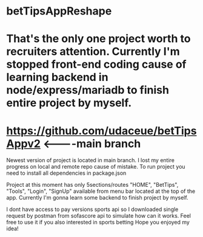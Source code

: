 # betTipsAppReshape

# That's the only one project worth to recruiters attention. Currently I'm stopped front-end coding cause of learning backend in node/express/mariadb to finish entire project by myself.
# https://github.com/udaceue/betTipsAppv2 <----main branch

Newest version of project is located in main branch. I lost my entire progress on local and remote repo cause of mistake. To run project you need to install all dependencies in package.json

Project at this moment has only 5sections/routes "HOME", "BetTips", "Tools", "Login", "SignUp" available from menu bar located at the top of the app. Currently I'm gonna learn some backend to finish project by myself.

I dont have access to pay versions sports api so I downloaded single request by postman from sofascore api to simulate how can it works. Feel free to use it if you also interested in sports betting Hope you enjoyed my idea!

